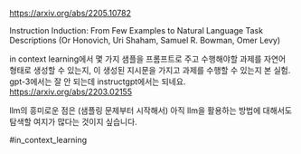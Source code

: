 https://arxiv.org/abs/2205.10782

Instruction Induction: From Few Examples to Natural Language Task Descriptions (Or Honovich, Uri Shaham, Samuel R. Bowman, Omer Levy)

in context learning에서 몇 가지 샘플을 프롬프트로 주고 수행해야할 과제를 자연어 형태로 생성할 수 있는지, 이 생성된 지시문을 가지고 과제를 수행할 수 있는지 본 실험. gpt-3에서는 잘 안 되는데 instructgpt에서는 되네요. https://arxiv.org/abs/2203.02155

llm의 흥미로운 점은 (샘플링 문제부터 시작해서) 아직 llm을 활용하는 방법에 대해서도 탐색할 여지가 많다는 것이지 싶습니다.

#in_context_learning 